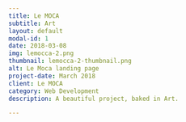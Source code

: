 ```yaml
---
title: Le MOCA
subtitle: Art
layout: default
modal-id: 1
date: 2018-03-08
img: lemocca-2.png
thumbnail: lemocca-2-thumbnail.png
alt: Le Moca landing page
project-date: March 2018
client: Le MOCA
category: Web Development
description: A beautiful project, baked in Art.

---
```

